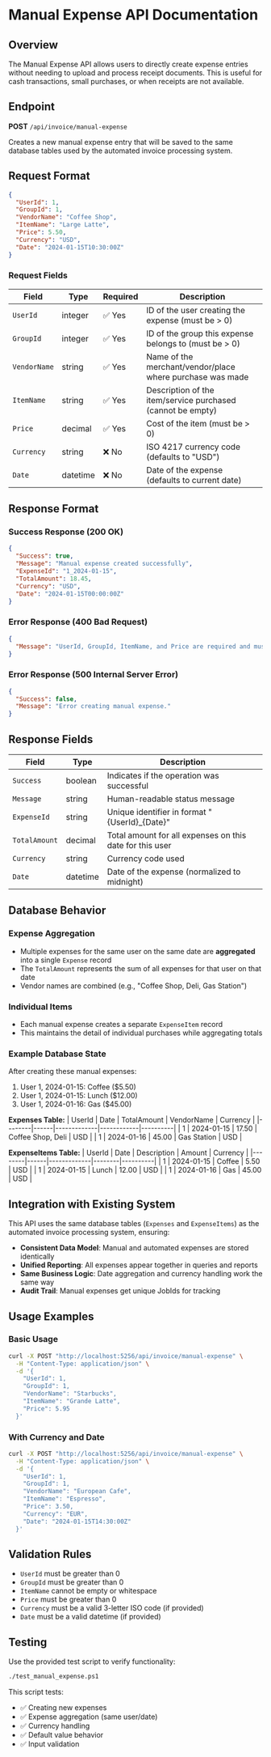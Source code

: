 # Manual Expense API Documentation

## Overview
The Manual Expense API allows users to directly create expense entries without needing to upload and process receipt documents. This is useful for cash transactions, small purchases, or when receipts are not available.

## Endpoint

**POST** `/api/invoice/manual-expense`

Creates a new manual expense entry that will be saved to the same database tables used by the automated invoice processing system.

## Request Format

```json
{
  "UserId": 1,
  "GroupId": 1, 
  "VendorName": "Coffee Shop",
  "ItemName": "Large Latte",
  "Price": 5.50,
  "Currency": "USD",
  "Date": "2024-01-15T10:30:00Z"
}
```

### Request Fields

| Field | Type | Required | Description |
|-------|------|----------|-------------|
| `UserId` | integer | ✅ Yes | ID of the user creating the expense (must be > 0) |
| `GroupId` | integer | ✅ Yes | ID of the group this expense belongs to (must be > 0) |
| `VendorName` | string | ✅ Yes | Name of the merchant/vendor/place where purchase was made |
| `ItemName` | string | ✅ Yes | Description of the item/service purchased (cannot be empty) |
| `Price` | decimal | ✅ Yes | Cost of the item (must be > 0) |
| `Currency` | string | ❌ No | ISO 4217 currency code (defaults to "USD") |
| `Date` | datetime | ❌ No | Date of the expense (defaults to current date) |

## Response Format

### Success Response (200 OK)
```json
{
  "Success": true,
  "Message": "Manual expense created successfully",
  "ExpenseId": "1_2024-01-15",
  "TotalAmount": 18.45,
  "Currency": "USD",
  "Date": "2024-01-15T00:00:00Z"
}
```

### Error Response (400 Bad Request)
```json
{
  "Message": "UserId, GroupId, ItemName, and Price are required and must be valid."
}
```

### Error Response (500 Internal Server Error)
```json
{
  "Success": false,
  "Message": "Error creating manual expense."
}
```

## Response Fields

| Field | Type | Description |
|-------|------|-------------|
| `Success` | boolean | Indicates if the operation was successful |
| `Message` | string | Human-readable status message |
| `ExpenseId` | string | Unique identifier in format "{UserId}_{Date}" |
| `TotalAmount` | decimal | Total amount for all expenses on this date for this user |
| `Currency` | string | Currency code used |
| `Date` | datetime | Date of the expense (normalized to midnight) |

## Database Behavior

### Expense Aggregation
- Multiple expenses for the same user on the same date are **aggregated** into a single `Expense` record
- The `TotalAmount` represents the sum of all expenses for that user on that date
- Vendor names are combined (e.g., "Coffee Shop, Deli, Gas Station")

### Individual Items
- Each manual expense creates a separate `ExpenseItem` record
- This maintains the detail of individual purchases while aggregating totals

### Example Database State
After creating these manual expenses:
1. User 1, 2024-01-15: Coffee ($5.50)
2. User 1, 2024-01-15: Lunch ($12.00)  
3. User 1, 2024-01-16: Gas ($45.00)

**Expenses Table:**
| UserId | Date | TotalAmount | VendorName | Currency |
|--------|------|-------------|------------|----------|
| 1 | 2024-01-15 | 17.50 | Coffee Shop, Deli | USD |
| 1 | 2024-01-16 | 45.00 | Gas Station | USD |

**ExpenseItems Table:**
| UserId | Date | Description | Amount | Currency |
|--------|------|-------------|--------|----------|
| 1 | 2024-01-15 | Coffee | 5.50 | USD |
| 1 | 2024-01-15 | Lunch | 12.00 | USD |
| 1 | 2024-01-16 | Gas | 45.00 | USD |

## Integration with Existing System

This API uses the same database tables (`Expenses` and `ExpenseItems`) as the automated invoice processing system, ensuring:

- **Consistent Data Model**: Manual and automated expenses are stored identically
- **Unified Reporting**: All expenses appear together in queries and reports  
- **Same Business Logic**: Date aggregation and currency handling work the same way
- **Audit Trail**: Manual expenses get unique JobIds for tracking

## Usage Examples

### Basic Usage
```bash
curl -X POST "http://localhost:5256/api/invoice/manual-expense" \
  -H "Content-Type: application/json" \
  -d '{
    "UserId": 1,
    "GroupId": 1,
    "VendorName": "Starbucks",
    "ItemName": "Grande Latte",
    "Price": 5.95
  }'
```

### With Currency and Date
```bash
curl -X POST "http://localhost:5256/api/invoice/manual-expense" \
  -H "Content-Type: application/json" \
  -d '{
    "UserId": 1,
    "GroupId": 1,
    "VendorName": "European Cafe",
    "ItemName": "Espresso",
    "Price": 3.50,
    "Currency": "EUR",
    "Date": "2024-01-15T14:30:00Z"
  }'
```

## Validation Rules

- `UserId` must be greater than 0
- `GroupId` must be greater than 0  
- `ItemName` cannot be empty or whitespace
- `Price` must be greater than 0
- `Currency` must be a valid 3-letter ISO code (if provided)
- `Date` must be a valid datetime (if provided)

## Testing

Use the provided test script to verify functionality:
```bash
./test_manual_expense.ps1
```

This script tests:
- ✅ Creating new expenses
- ✅ Expense aggregation (same user/date)
- ✅ Currency handling
- ✅ Default value behavior
- ✅ Input validation